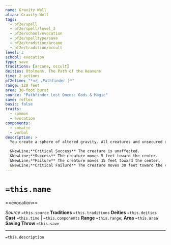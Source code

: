 ```yaml
---
name: Gravity Well
alias: Gravity Well
tags:
  - pf2e/spell
  - pf2e/spell/level_3
  - pf2e/school/evocation
  - pf2e/spelltype/save
  - pf2e/tradition/arcane
  - pf2e/tradition/occult
level: 3
school: evocation
type: save
traditions: [arcane, occult]
deities: Otolmens, The Path of the Heavens
time: 2 actions
pf2etime: "*⬺{ .Pathfinder }*"
range: 120 feet
area: 30-foot burst
source: "Pathfinder Lost Omens: Gods & Magic"
save: reflex
basic: false
traits:
  - common
  - evocation
components:
  - somatic
  - verbal
description: >
  You create a sphere of altered gravity. All creatures and unsecured objects in the area move towards the center, depending on their Reflex saving throws. This follows the rules for forced movement. If there's not enough space near the center of the sphere, creatures and objects nearer to the center move first, and others move as far as they can without being blocked, up to the amount set by their saving throw outcomes.

  &NewLine;**Critical Success** The creature is unaffected.
  &NewLine;**Success** The creature moves 5 feet toward the center.
  &NewLine;**Failure** The creature moves 15 feet toward the center.
  &NewLine;**Critical Failure** The creature moves 30 feet toward the center.
---
```

# `=this.name`
==evocation==

*Source* `=this.source`
**Traditions** `=this.traditions`
**Deities** `=this.deities`
**Cast** `=this.time` | `=this.components`
**Range** `=this.range`; **Area** `=this.area`
**Saving Throw** `=this.save`

***
`=this.description`